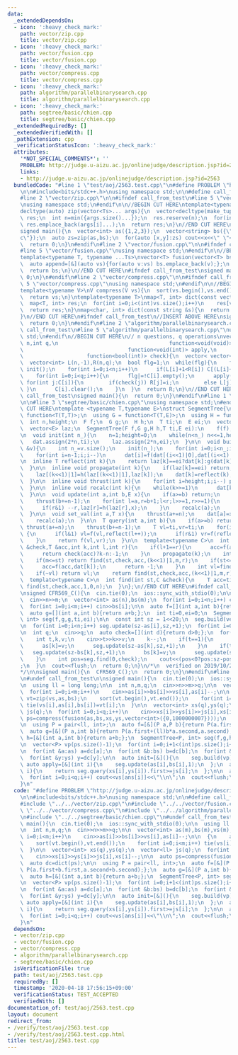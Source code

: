 ```yaml
---
data:
  _extendedDependsOn:
  - icon: ':heavy_check_mark:'
    path: vector/zip.cpp
    title: vector/zip.cpp
  - icon: ':heavy_check_mark:'
    path: vector/fusion.cpp
    title: vector/fusion.cpp
  - icon: ':heavy_check_mark:'
    path: vector/compress.cpp
    title: vector/compress.cpp
  - icon: ':heavy_check_mark:'
    path: algorithm/parallelbinarysearch.cpp
    title: algorithm/parallelbinarysearch.cpp
  - icon: ':heavy_check_mark:'
    path: segtree/basic/chien.cpp
    title: segtree/basic/chien.cpp
  _extendedRequiredBy: []
  _extendedVerifiedWith: []
  _pathExtension: cpp
  _verificationStatusIcon: ':heavy_check_mark:'
  attributes:
    '*NOT_SPECIAL_COMMENTS*': ''
    PROBLEM: http://judge.u-aizu.ac.jp/onlinejudge/description.jsp?id=2563
    links:
    - http://judge.u-aizu.ac.jp/onlinejudge/description.jsp?id=2563
  bundledCode: "#line 1 \"test/aoj/2563.test.cpp\"\n#define PROBLEM \"http://judge.u-aizu.ac.jp/onlinejudge/description.jsp?id=2563\"\
    \n\n#include<bits/stdc++.h>\nusing namespace std;\n\n#define call_from_test\n\
    #line 2 \"vector/zip.cpp\"\n\n#ifndef call_from_test\n#line 5 \"vector/zip.cpp\"\
    \nusing namespace std;\n#endif\n\n//BEGIN CUT HERE\ntemplate<typename ...Ts>\n\
    decltype(auto) zip(vector<Ts>... args){\n  vector<decltype(make_tuple(args[0]...))>\
    \ res;\n  int n=min({args.size()...});\n  res.reserve(n);\n  for(int i=0;i<n;i++)\
    \ res.emplace_back(args[i]...);\n  return res;\n}\n//END CUT HERE\n#ifndef call_from_test\n\
    signed main(){\n  vector<int> as({1,2,3});\n  vector<string> bs({\"a\",\"b\",\"\
    c\"});\n  auto zs=zip(as,bs);\n  for(auto [x,y]:zs) cout<<x<<\" \"<<y<<endl;\n\
    \  return 0;\n}\n#endif\n#line 2 \"vector/fusion.cpp\"\n\n#ifndef call_from_test\n\
    #line 5 \"vector/fusion.cpp\"\nusing namespace std;\n#endif\n\n//BEGIN CUT HERE\n\
    template<typename T, typename ...Ts>\nvector<T> fusion(vector<T> bs,Ts... ts){\n\
    \  auto append=[&](auto vs){for(auto v:vs) bs.emplace_back(v);};\n  initializer_list<int>{(void(append(ts)),0)...};\n\
    \  return bs;\n}\n//END CUT HERE\n#ifndef call_from_test\nsigned main(){\n  return\
    \ 0;\n}\n#endif\n#line 2 \"vector/compress.cpp\"\n\n#ifndef call_from_test\n#line\
    \ 5 \"vector/compress.cpp\"\nusing namespace std;\n#endif\n\n//BEGIN CUT HERE\n\
    template<typename V>\nV compress(V vs){\n  sort(vs.begin(),vs.end());\n  vs.erase(unique(vs.begin(),vs.end()),vs.end());\n\
    \  return vs;\n}\ntemplate<typename T>\nmap<T, int> dict(const vector<T> &vs){\n\
    \  map<T, int> res;\n  for(int i=0;i<(int)vs.size();i++)\n    res[vs[i]]=i;\n\
    \  return res;\n}\nmap<char, int> dict(const string &s){\n  return dict(vector<char>(s.begin(),s.end()));\n\
    }\n//END CUT HERE\n#ifndef call_from_test\n//INSERT ABOVE HERE\nsigned main(){\n\
    \  return 0;\n}\n#endif\n#line 2 \"algorithm/parallelbinarysearch.cpp\"\n\n#ifndef\
    \ call_from_test\n#line 5 \"algorithm/parallelbinarysearch.cpp\"\nusing namespace\
    \ std;\n#endif\n//BEGIN CUT HERE\n// n questions, q operations\nvector<int> parallel_binary_search(int\
    \ n,int q,\n                                   function<void(void)> init,\n  \
    \                                 function<void(int)> apply,\n               \
    \                    function<bool(int)> check){\n  vector< vector<int> > C(q);\n\
    \  vector<int> L(n,-1),R(n,q);\n  bool flg=1;\n  while(flg){\n    flg=0;\n   \
    \ init();\n    for(int i=0;i<n;i++)\n      if(L[i]+1<R[i]) C[(L[i]+R[i])>>1].emplace_back(i);\n\
    \    for(int i=0;i<q;i++){\n      flg|=!C[i].empty();\n      apply(i);\n     \
    \ for(int j:C[i]){\n        if(check(j)) R[j]=i;\n        else L[j]=i;\n     \
    \ }\n      C[i].clear();\n    }\n  }\n  return R;\n}\n//END CUT HERE\n#ifndef\
    \ call_from_test\nsigned main(){\n  return 0;\n}\n#endif\n#line 1 \"segtree/basic/chien.cpp\"\
    \n\n#line 3 \"segtree/basic/chien.cpp\"\nusing namespace std;\n#endif\n//BEGIN\
    \ CUT HERE\ntemplate <typename T,typename E>\nstruct SegmentTree{\n  using F =\
    \ function<T(T,T)>;\n  using G = function<T(T,E)>;\n  using H = function<E(E,E)>;\n\
    \  int n,height;\n  F f;\n  G g;\n  H h;\n  T ti;\n  E ei;\n  vector<T> dat;\n\
    \  vector<E> laz;\n  SegmentTree(F f,G g,H h,T ti,E ei):\n    f(f),g(g),h(h),ti(ti),ei(ei){}\n\
    \n  void init(int n_){\n    n=1;height=0;\n    while(n<n_) n<<=1,height++;\n \
    \   dat.assign(2*n,ti);\n    laz.assign(2*n,ei);\n  }\n\n  void build(const vector<T>\
    \ &v){\n    int n_=v.size();\n    init(n_);\n    for(int i=0;i<n_;i++) dat[n+i]=v[i];\n\
    \    for(int i=n-1;i;i--)\n      dat[i]=f(dat[(i<<1)|0],dat[(i<<1)|1]);\n  }\n\
    \n  inline T reflect(int k){\n    return laz[k]==ei?dat[k]:g(dat[k],laz[k]);\n\
    \  }\n\n  inline void propagate(int k){\n    if(laz[k]==ei) return;\n    laz[(k<<1)|0]=h(laz[(k<<1)|0],laz[k]);\n\
    \    laz[(k<<1)|1]=h(laz[(k<<1)|1],laz[k]);\n    dat[k]=reflect(k);\n    laz[k]=ei;\n\
    \  }\n\n  inline void thrust(int k){\n    for(int i=height;i;i--) propagate(k>>i);\n\
    \  }\n\n  inline void recalc(int k){\n    while(k>>=1)\n      dat[k]=f(reflect((k<<1)|0),reflect((k<<1)|1));\n\
    \  }\n\n  void update(int a,int b,E x){\n    if(a>=b) return;\n    thrust(a+=n);\n\
    \    thrust(b+=n-1);\n    for(int l=a,r=b+1;l<r;l>>=1,r>>=1){\n      if(l&1) laz[l]=h(laz[l],x),l++;\n\
    \      if(r&1) --r,laz[r]=h(laz[r],x);\n    }\n    recalc(a);\n    recalc(b);\n\
    \  }\n\n  void set_val(int a,T x){\n    thrust(a+=n);\n    dat[a]=x;laz[a]=ei;\n\
    \    recalc(a);\n  }\n\n  T query(int a,int b){\n    if(a>=b) return ti;\n   \
    \ thrust(a+=n);\n    thrust(b+=n-1);\n    T vl=ti,vr=ti;\n    for(int l=a,r=b+1;l<r;l>>=1,r>>=1)\
    \ {\n      if(l&1) vl=f(vl,reflect(l++));\n      if(r&1) vr=f(reflect(--r),vr);\n\
    \    }\n    return f(vl,vr);\n  }\n\n  template<typename C>\n  int find(int st,C\
    \ &check,T &acc,int k,int l,int r){\n    if(l+1==r){\n      acc=f(acc,reflect(k));\n\
    \      return check(acc)?k-n:-1;\n    }\n    propagate(k);\n    int m=(l+r)>>1;\n\
    \    if(m<=st) return find(st,check,acc,(k<<1)|1,m,r);\n    if(st<=l&&!check(f(acc,dat[k]))){\n\
    \      acc=f(acc,dat[k]);\n      return -1;\n    }\n    int vl=find(st,check,acc,(k<<1)|0,l,m);\n\
    \    if(~vl) return vl;\n    return find(st,check,acc,(k<<1)|1,m,r);\n  }\n\n\
    \  template<typename C>\n  int find(int st,C &check){\n    T acc=ti;\n    return\
    \ find(st,check,acc,1,0,n);\n  }\n};\n//END CUT HERE\n#ifndef call_from_test\n\
    \nsigned CFR569_C(){\n  cin.tie(0);\n  ios::sync_with_stdio(0);\n\n  int n,m;\n\
    \  cin>>n>>m;\n  vector<int> as(n),bs(m);\n  for(int i=0;i<n;i++) cin>>as[i];\n\
    \  for(int i=0;i<m;i++) cin>>bs[i];\n\n  auto f=[](int a,int b){return max(a,b);};\n\
    \  auto g=[](int a,int b){return a+b;};\n  int ti=0,ei=0;\n  SegmentTree<int,\
    \ int> seg(f,g,g,ti,ei);\n\n  const int sz = 1<<20;\n  seg.build(vector<int>(sz,0));\n\
    \n  for(int i=0;i<n;i++) seg.update(sz-as[i],sz,+1);\n  for(int i=0;i<m;i++) seg.update(sz-bs[i],sz,-1);\n\
    \n  int q;\n  cin>>q;\n  auto check=[](int d){return d>0;};\n  for(int i=0;i<q;i++){\n\
    \    int t,k,v;\n    cin>>t>>k>>v;\n    k--;\n    if(t==1){\n      seg.update(sz-as[k],sz,-1);\n\
    \      as[k]=v;\n      seg.update(sz-as[k],sz,+1);\n    }\n    if(t==2){\n   \
    \   seg.update(sz-bs[k],sz,+1);\n      bs[k]=v;\n      seg.update(sz-bs[k],sz,-1);\n\
    \    }\n    int pos=seg.find(0,check);\n    cout<<(pos<0?pos:sz-pos)<<\"\\n\"\
    ;\n  }\n  cout<<flush;\n  return 0;\n}\n/*\n  verified on 2019/10/28\n  https://codeforces.com/contest/1179/problem/C\n\
    */\n\nsigned main(){\n  CFR569_C();\n  return 0;\n}\n#endif\n#line 12 \"test/aoj/2563.test.cpp\"\
    \n#undef call_from_test\n\nsigned main(){\n  cin.tie(0);\n  ios::sync_with_stdio(0);\n\
    \n  using ll = long long;\n\n  int n,m,q;\n  cin>>n>>m>>q;\n\n  vector<int> as(m),bs(m),vs(m);\n\
    \  for(int i=0;i<m;i++)\n    cin>>as[i]>>bs[i]>>vs[i],as[i]--;\n\n  {\n    auto\
    \ vt=zip(vs,as,bs);\n    sort(vt.begin(),vt.end());\n    for(int i=0;i<m;i++)\
    \ tie(vs[i],as[i],bs[i])=vt[i];\n  }\n\n  vector<int> xs(q),ys(q);\n  vector<ll>\
    \ js(q);\n  for(int i=0;i<q;i++)\n    cin>>xs[i]>>ys[i]>>js[i],xs[i]--;\n\n  auto\
    \ ps=compress(fusion(as,bs,xs,ys,vector<int>({0,1000000007})));\n  auto dc=dict(ps);\n\
    \n  using P = pair<ll, int>;\n  auto f=[&](P a,P b){return P(a.first+b.first,a.second+b.second);};\n\
    \  auto g=[&](P a,int b){return P(a.first+(ll)b*a.second,a.second);};\n  auto\
    \ h=[&](int a,int b){return a+b;};\n  SegmentTree<P, int> seg(f,g,h,P(0,0),0);\n\
    \n  vector<P> vp(ps.size()-1);\n  for(int i=0;i+1<(int)ps.size();i++) vp[i]=P(0,ps[i+1]-ps[i]);\n\
    \n  for(int &a:as) a=dc[a];\n  for(int &b:bs) b=dc[b];\n  for(int &x:xs) x=dc[x];\n\
    \  for(int &y:ys) y=dc[y];\n\n  auto init=[&](){\n    seg.build(vp);\n  };\n \
    \ auto apply=[&](int i){\n    seg.update(as[i],bs[i],1);\n  };\n  auto check=[&](int\
    \ i){\n    return seg.query(xs[i],ys[i]).first>=js[i];\n  };\n\n  auto ans=parallel_binary_search(q,m,init,apply,check);\n\
    \  for(int i=0;i<q;i++) cout<<vs[ans[i]]<<\"\\n\";\n  cout<<flush;\n  return 0;\n\
    }\n"
  code: "#define PROBLEM \"http://judge.u-aizu.ac.jp/onlinejudge/description.jsp?id=2563\"\
    \n\n#include<bits/stdc++.h>\nusing namespace std;\n\n#define call_from_test\n\
    #include \"../../vector/zip.cpp\"\n#include \"../../vector/fusion.cpp\"\n#include\
    \ \"../../vector/compress.cpp\"\n#include \"../../algorithm/parallelbinarysearch.cpp\"\
    \n#include \"../../segtree/basic/chien.cpp\"\n#undef call_from_test\n\nsigned\
    \ main(){\n  cin.tie(0);\n  ios::sync_with_stdio(0);\n\n  using ll = long long;\n\
    \n  int n,m,q;\n  cin>>n>>m>>q;\n\n  vector<int> as(m),bs(m),vs(m);\n  for(int\
    \ i=0;i<m;i++)\n    cin>>as[i]>>bs[i]>>vs[i],as[i]--;\n\n  {\n    auto vt=zip(vs,as,bs);\n\
    \    sort(vt.begin(),vt.end());\n    for(int i=0;i<m;i++) tie(vs[i],as[i],bs[i])=vt[i];\n\
    \  }\n\n  vector<int> xs(q),ys(q);\n  vector<ll> js(q);\n  for(int i=0;i<q;i++)\n\
    \    cin>>xs[i]>>ys[i]>>js[i],xs[i]--;\n\n  auto ps=compress(fusion(as,bs,xs,ys,vector<int>({0,1000000007})));\n\
    \  auto dc=dict(ps);\n\n  using P = pair<ll, int>;\n  auto f=[&](P a,P b){return\
    \ P(a.first+b.first,a.second+b.second);};\n  auto g=[&](P a,int b){return P(a.first+(ll)b*a.second,a.second);};\n\
    \  auto h=[&](int a,int b){return a+b;};\n  SegmentTree<P, int> seg(f,g,h,P(0,0),0);\n\
    \n  vector<P> vp(ps.size()-1);\n  for(int i=0;i+1<(int)ps.size();i++) vp[i]=P(0,ps[i+1]-ps[i]);\n\
    \n  for(int &a:as) a=dc[a];\n  for(int &b:bs) b=dc[b];\n  for(int &x:xs) x=dc[x];\n\
    \  for(int &y:ys) y=dc[y];\n\n  auto init=[&](){\n    seg.build(vp);\n  };\n \
    \ auto apply=[&](int i){\n    seg.update(as[i],bs[i],1);\n  };\n  auto check=[&](int\
    \ i){\n    return seg.query(xs[i],ys[i]).first>=js[i];\n  };\n\n  auto ans=parallel_binary_search(q,m,init,apply,check);\n\
    \  for(int i=0;i<q;i++) cout<<vs[ans[i]]<<\"\\n\";\n  cout<<flush;\n  return 0;\n\
    }\n"
  dependsOn:
  - vector/zip.cpp
  - vector/fusion.cpp
  - vector/compress.cpp
  - algorithm/parallelbinarysearch.cpp
  - segtree/basic/chien.cpp
  isVerificationFile: true
  path: test/aoj/2563.test.cpp
  requiredBy: []
  timestamp: '2020-04-18 17:56:15+09:00'
  verificationStatus: TEST_ACCEPTED
  verifiedWith: []
documentation_of: test/aoj/2563.test.cpp
layout: document
redirect_from:
- /verify/test/aoj/2563.test.cpp
- /verify/test/aoj/2563.test.cpp.html
title: test/aoj/2563.test.cpp
---
```

